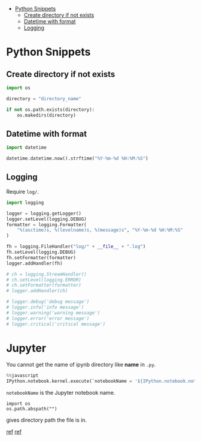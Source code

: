 - [Python Snippets](#python-snippets)
  - [Create directory if not exists](#create-directory-if-not-exists)
  - [Datetime with format](#datetime-with-format)
  - [Logging](#logging)

# Python Snippets

## Create directory if not exists

```py
import os

directory = "directory_name"

if not os.path.exists(directory):
    os.makedirs(directory)
```

## Datetime with format

```py
import datetime

datetime.datetime.now().strftime("%Y-%m-%d %H:%M:%S")
```

## Logging

Require `log/`.

```py
import logging

logger = logging.getLogger()
logger.setLevel(logging.DEBUG)
formatter = logging.Formatter(
    "%(asctime)s, %(levelname)s, %(message)s", "%Y-%m-%d %H:%M:%S"
)

fh = logging.FileHandler("log/" + __file__ + ".log")
fh.setLevel(logging.DEBUG)
fh.setFormatter(formatter)
logger.addHandler(fh)

# ch = logging.StreamHandler()
# ch.setLevel(logging.ERROR)
# ch.setFormatter(formatter)
# logger.addHandler(ch)

# logger.debug('debug message')
# logger.info('info message')
# logger.warning('warning message')
# logger.error('error message')
# logger.critical('critical message')
```

# Jupyter
You cannot get the name of ipynb directory like __name__ in `.py`.

```py
%%javascript
IPython.notebook.kernel.execute(`notebookName = '${IPython.notebook.notebook_name}'`);
```

`notebookName` is the Jupyter notebook name.

```
import os
os.path.abspath("")
```
gives directory path the file is in.


[ref](https://github.com/ipython/ipython/issues/10123)
[ref](https://stackoverflow.com/questions/12544056/how-do-i-get-the-current-ipython-jupyter-notebook-name)
